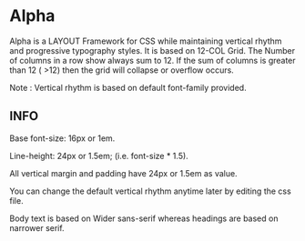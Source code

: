 # Alpha
Alpha is a LAYOUT Framework for CSS while maintaining vertical rhythm and progressive typography styles.
It is based on 12-COL Grid. The Number of columns in a row show always sum to 12. If the sum of columns is greater than 12 ( >12) then the grid will collapse or overflow occurs.

Note : Vertical rhythm is based on default font-family provided. 

INFO
----
Base font-size: 16px or 1em.

Line-height: 24px or 1.5em; (i.e. font-size * 1.5).

All vertical margin and padding have 24px or 1.5em as value. 

You can change the default vertical rhythm anytime later by editing the css file. 

Body text is based on Wider sans-serif whereas headings are based on narrower serif.

